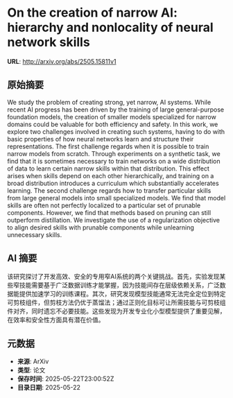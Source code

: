 # On the creation of narrow AI: hierarchy and nonlocality of neural network skills

**URL**: http://arxiv.org/abs/2505.15811v1

## 原始摘要

We study the problem of creating strong, yet narrow, AI systems. While recent
AI progress has been driven by the training of large general-purpose foundation
models, the creation of smaller models specialized for narrow domains could be
valuable for both efficiency and safety. In this work, we explore two
challenges involved in creating such systems, having to do with basic
properties of how neural networks learn and structure their representations.
The first challenge regards when it is possible to train narrow models from
scratch. Through experiments on a synthetic task, we find that it is sometimes
necessary to train networks on a wide distribution of data to learn certain
narrow skills within that distribution. This effect arises when skills depend
on each other hierarchically, and training on a broad distribution introduces a
curriculum which substantially accelerates learning. The second challenge
regards how to transfer particular skills from large general models into small
specialized models. We find that model skills are often not perfectly localized
to a particular set of prunable components. However, we find that methods based
on pruning can still outperform distillation. We investigate the use of a
regularization objective to align desired skills with prunable components while
unlearning unnecessary skills.


## AI 摘要

该研究探讨了开发高效、安全的专用窄AI系统的两个关键挑战。首先，实验发现某些窄技能需要基于广泛数据训练才能掌握，因为技能间存在层级依赖关系，广泛数据能提供加速学习的训练课程。其次，研究发现模型技能通常无法完全定位到特定可剪枝组件，但剪枝方法仍优于蒸馏法；通过正则化目标可让所需技能与可剪枝组件对齐，同时遗忘不必要技能。这些发现为开发专业化小型模型提供了重要见解，在效率和安全性方面具有潜在价值。

## 元数据

- **来源**: ArXiv
- **类型**: 论文
- **保存时间**: 2025-05-22T23:00:52Z
- **目录日期**: 2025-05-22
